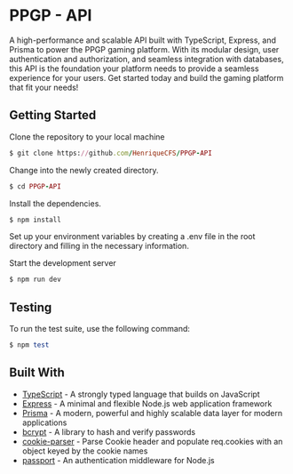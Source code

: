 # PPGP - API
A high-performance and scalable API built with TypeScript, Express, and Prisma to power the PPGP gaming platform. With its modular design, user authentication and authorization, and seamless integration with databases, this API is the foundation your platform needs to provide a seamless experience for your users. Get started today and build the gaming platform that fit your needs!

## Getting Started
Clone the repository to your local machine
``` ruby
$ git clone https://github.com/HenriqueCFS/PPGP-API
```
Change into the newly created directory.
``` ruby
$ cd PPGP-API
```
Install the dependencies.
``` ruby
$ npm install
```
Set up your environment variables by creating a .env file in the root directory and filling in the necessary information.


Start the development server

``` ruby
$ npm run dev
```
## Testing
To run the test suite, use the following command:
``` ruby
$ npm test
```
## Built With
- [TypeScript](https://www.typescriptlang.org/) - A strongly typed language that builds on JavaScript
- [Express](https://expressjs.com/) - A minimal and flexible Node.js web application framework
- [Prisma](https://www.prisma.io/) - A modern, powerful and highly scalable data layer for modern applications
- [bcrypt](https://www.npmjs.com/package/bcrypt) - A library to hash and verify passwords
- [cookie-parser](https://www.npmjs.com/package/cookie-parser) - Parse Cookie header and populate req.cookies with an object keyed by the cookie names
- [passport](http://www.passportjs.org/) - An authentication middleware for Node.js
